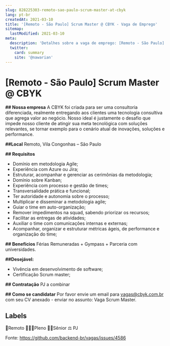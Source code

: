 ```yaml
---
slug: 828225303-remoto-sao-paulo-scrum-master-at-cbyk
lang: pt-br
createdAt: 2021-03-10
title: '[Remoto - São Paulo] Scrum Master @ CBYK - Vaga de Emprego'
sitemap:
  lastModified: 2021-03-10
meta:
  description: 'Detalhes sobre a vaga de emprego: [Remoto - São Paulo] Scrum Master @ CBYK'
  twitter:
    card: summary
    site: '@nawarian'
---
```


# [Remoto - São Paulo] Scrum Master @ CBYK

**## Nossa empresa**
A CBYK foi criada para ser uma consultoria diferenciada, realmente entregando aos clientes uma tecnologia consultiva que agrega valor ao negócio. Nosso ideal é justamente o desafio que impede nosso cliente de atingir sua meta tecnológica com soluções relevantes, se tornar exemplo para o cenário atual de inovações, soluções e performance.

**##Local**
Remoto, Vila Congonhas – São Paulo

**## Requisitos**
- Domínio em metodologia Agile;
- Experiência com Azure ou Jira;
- Estruturar, acompanhar e gerenciar as cerimônias da metodologia;
- Domínio sobre Kanban;
- Experiência com processo e gestão de times;
- Transversalidade prática e funcional;
- Ter autoridade e autonomia sobre o processo;
- Multiplicar e disseminar a metodologia agile;
- Guiar o time em auto-organização;
- Remover impedimentos na squad, sabendo priorizar os recursos;
- Facilitar as entregas de atividades;
- Auxiliar o time com comunicações internas e externas;
- Acompanhar, organizar e estruturar métricas ágeis, de performance e organização do time;

**## Benefícios**
Férias Remuneradas + Gympass + Parceria com universidades.

**##Desejável:**
- Vivência em desenvolvimento de software;
- Certificação Scrum master;

**## Contratação**
PJ a combinar

**## Como se candidatar**
Por favor envie um email para vagas@cbyk.com.br com seu CV anexado - enviar no assunto: Vaga Scrum Master.

## Labels
🏢Remoto
👱🏽‍♂️Pleno
🧔🏽Sênior
⚖️ PJ

Fonte: https://github.com/backend-br/vagas/issues/4586